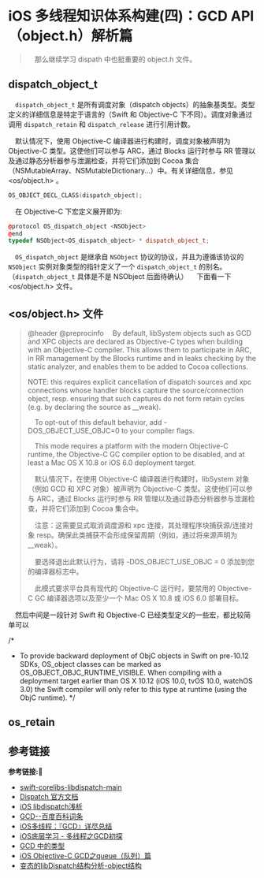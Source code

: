 # iOS 多线程知识体系构建(四)：GCD API（object.h）解析篇

> &emsp;那么继续学习 dispath 中也挺重要的 object.h 文件。

## dispatch_object_t
&emsp;`dispatch_object_t` 是所有调度对象（dispatch objects）的抽象基类型。类型定义的详细信息是特定于语言的（Swift 和 Objective-C 下不同）。调度对象通过调用 `dispatch_retain` 和 `dispatch_release` 进行引用计数。

&emsp;默认情况下，使用 Objective-C 编译器进行构建时，调度对象被声明为 Objective-C 类型。这使他们可以参与 ARC，通过 Blocks 运行时参与 RR 管理以及通过静态分析器参与泄漏检查，并将它们添加到 Cocoa 集合（NSMutableArray、NSMutableDictionary...）中。有关详细信息，参见 <os/object.h> 。
```c++
OS_OBJECT_DECL_CLASS(dispatch_object);
```
&emsp;在 Objective-C 下宏定义展开即为:
```c++
@protocol OS_dispatch_object <NSObject> 
@end
typedef NSObject<OS_dispatch_object> * dispatch_object_t;  
```
&emsp;`OS_dispatch_object` 是继承自 `NSObject` 协议的协议，并且为遵循该协议的 `NSObject` 实例对象类型的指针定义了一个 `dispatch_object_t` 的别名。（`dispatch_object_t` 具体是不是 NSObject 后面待确认）
&emsp;下面看一下 <os/object.h> 文件。
## <os/object.h> 文件
>
>  @header
>  @preprocinfo
>  &emsp;By default, libSystem objects such as GCD and XPC objects are declared as
>  Objective-C types when building with an Objective-C compiler. This allows
>  them to participate in ARC, in RR management by the Blocks runtime and in
>  leaks checking by the static analyzer, and enables them to be added to Cocoa
>  collections.
> 
>  NOTE: this requires explicit cancellation of dispatch sources and xpc
>        connections whose handler blocks capture the source/connection object,
>        resp. ensuring that such captures do not form retain cycles (e.g. by
>        declaring the source as __weak).
> 
>  &emsp;To opt-out of this default behavior, add -DOS_OBJECT_USE_OBJC=0 to your
>  compiler flags.
> 
>  &emsp;This mode requires a platform with the modern Objective-C runtime, the
>  Objective-C GC compiler option to be disabled, and at least a Mac OS X 10.8
>  or iOS 6.0 deployment target.
> 
> &emsp;默认情况下，在使用 Objective-C 编译器进行构建时，libSystem 对象（例如 GCD 和 XPC 对象）被声明为 Objective-C 类型。这使他们可以参与 ARC，通过 Blocks 运行时参与 RR 管理以及通过静态分析器参与泄漏检查，并将它们添加到 Cocoa 集合中。
> 
> &emsp;注意：这需要显式取消调度源和 xpc 连接，其处理程序块捕获源/连接对象 resp。确保此类捕获不会形成保留周期（例如，通过将来源声明为 __weak）。
>
> &emsp;要选择退出此默认行为，请将 -DOS_OBJECT_USE_OBJC = 0 添加到您的编译器标志中。
> 
> &emsp;此模式要求平台具有现代的 Objective-C 运行时，要禁用的 Objective-C GC 编译器选项以及至少一个 Mac OS X 10.8 或 iOS 6.0 部署目标。

&emsp;然后中间是一段针对 Swift 和 Objective-C 已经类型定义的一些宏，都比较简单可以

/*
* To provide backward deployment of ObjC objects in Swift on pre-10.12 SDKs, OS_object classes can be marked as OS_OBJECT_OBJC_RUNTIME_VISIBLE. When compiling with a deployment target earlier than OS X 10.12 (iOS 10.0, tvOS 10.0, watchOS 3.0) the Swift compiler will only refer to this type at runtime (using the ObjC runtime).
*/

## os_retain




## 参考链接
**参考链接:🔗**
+ [swift-corelibs-libdispatch-main](https://github.com/apple/swift-corelibs-libdispatch)
+ [Dispatch 官方文档](https://developer.apple.com/documentation/dispatch?language=objc)
+ [iOS libdispatch浅析](https://juejin.im/post/6844904143174238221)
+ [GCD--百度百科词条](https://baike.baidu.com/item/GCD/2104053?fr=aladdin)
+ [iOS多线程：『GCD』详尽总结](https://juejin.im/post/6844903566398717960)
+ [iOS底层学习 - 多线程之GCD初探](https://juejin.im/post/6844904096973979656)
+ [GCD 中的类型](https://blog.csdn.net/u011374318/article/details/87870585)
+ [iOS Objective-C GCD之queue（队列）篇](https://www.jianshu.com/p/d0017f74f9ca)
+ [变态的libDispatch结构分析-object结构](https://blog.csdn.net/passerbysrs/article/details/18223845)

